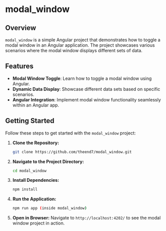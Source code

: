 # modal_window

## Overview

`modal_window` is a simple Angular project that demonstrates how to toggle a modal window in an Angular application. The project showcases various scenarios where the modal window displays different sets of data.

## Features

- **Modal Window Toggle**: Learn how to toggle a modal window using Angular.
- **Dynamic Data Display**: Showcase different data sets based on specific scenarios.
- **Angular Integration**: Implement modal window functionality seamlessly within an Angular app.

## Getting Started
Follow these steps to get started with the `modal_window` project:

1. **Clone the Repository:**
    ```bash
    git clone https://github.com/theend7/modal_window.git
    ```

2. **Navigate to the Project Directory:**
    ```bash
    cd modal_window
    ```

3. **Install Dependencies:**
    ```bash
    npm install
    ```

4. **Run the Application:**
    ```bash
    npm run app (inside modal_window)
    ```

5. **Open in Browser:**
    Navigate to `http://localhost:4202/` to see the modal window project in action.


